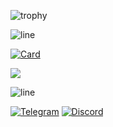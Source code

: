 ![trophy](https://github-profile-trophy.vercel.app/?username=lowl1f3&theme=darkhub&no-bg=true&no-frame=true)

![line](https://capsule-render.vercel.app/api?type=rect&color=gradient&height=1)

[![Card](https://github-readme-stats.vercel.app/api/pin?username=lowl1f3&repo=Stuff&show_owner=true&bg_color=22272E&text_color=9F9F9F&title_color=9F9F9F&icon_color=9F9F9F)](https://github.com/lowl1f3/Stuff)

<p align="left"> <img src="https://github-readme-stats.vercel.app/api?username=lowl1f3&count_private=false&show_icons=true&bg_color=22272E&text_color=9F9F9F"/>

![line](https://capsule-render.vercel.app/api?type=rect&color=gradient&height=1)

[![Telegram](https://img.shields.io/badge/Telegram-blue?style=flat&logo=Telegram)](https://t.me/lowlif3)
[![Discord](https://img.shields.io/badge/discord-7289da?style=flat&logo=Discord)](https://discord.com/users/330825971835863042)

